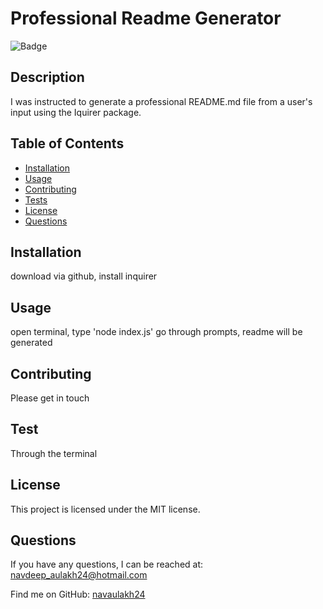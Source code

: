 
# Professional Readme Generator
![Badge](https://img.shields.io/badge/License-MIT-&color=blueviolet)
  

## Description
I was instructed to generate a professional README.md file from a user's input using the Iquirer package. 

  
## Table of Contents
- [Installation](#installation)
- [Usage](#usage)
- [Contributing](#contribution)
- [Tests](#tests)
 - [License](#license)
- [Questions](#questions)

## Installation
download via github, install inquirer

## Usage

open terminal, type 'node index.js' go through prompts, readme will be generated

## Contributing

Please get in touch

## Test

Through the terminal

## License
This project is licensed under the MIT license.

## Questions

If you have any questions, I can be reached at: navdeep_aulakh24@hotmail.com

Find me on GitHub: [navaulakh24](https://github.com/navaulakh24)

